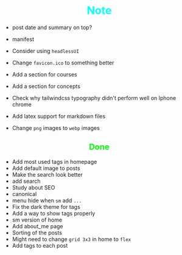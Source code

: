 # <div style="text-align:center; color:cyan"> Note </div>

* post date and summary on top?

* manifest

* Consider using `headlessUI`

* Change `favicon.ico` to something better

* Add a section for courses
* Add a section for concepts

* Check why tailwindcss typography didn't perform well on Iphone chrome

* Add latex support for markdown files

* Change `png` images to `webp` images

## <div style="text-align:center; color:lime"> Done </div>

* Add most used tags in homepage
* Add default image to posts
* Make the search look better
* add search
* Study about SEO
* canonical
* menu hide when `sm` add `...`
* Fix the dark theme for tags
* Add a way to show tags properly
* sm version of home
* Add about_me page
* Sorting of the posts
* Might need to change `grid 3x3` in home to `flex`
* Add tags to each post

